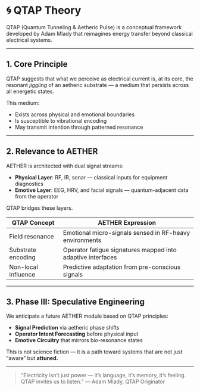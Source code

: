 # 🌀 QTAP Theory

QTAP (Quantum Tunneling & Aetheric Pulse) is a conceptual framework developed by Adam Mlady that reimagines energy transfer beyond classical electrical systems.

---

## 1. Core Principle

QTAP suggests that what we perceive as electrical current is, at its core, the resonant *jiggling* of an aetheric substrate — a medium that persists across all energetic states.

This medium:
- Exists across physical and emotional boundaries
- Is susceptible to vibrational encoding
- May transmit intention through patterned resonance

---

## 2. Relevance to AETHER

AETHER is architected with dual signal streams:

- **Physical Layer**: RF, IR, sonar — classical inputs for equipment diagnostics
- **Emotive Layer**: EEG, HRV, and facial signals — quantum-adjacent data from the operator

QTAP bridges these layers.

| QTAP Concept | AETHER Expression |
|--------------|-------------------|
| Field resonance | Emotional micro-signals sensed in RF-heavy environments |
| Substrate encoding | Operator fatigue signatures mapped into adaptive interfaces |
| Non-local influence | Predictive adaptation from pre-conscious signals |

---

## 3. Phase III: Speculative Engineering

We anticipate a future AETHER module based on QTAP principles:

- **Signal Prediction** via aetheric phase shifts
- **Operator Intent Forecasting** before physical input
- **Emotive Circuitry** that mirrors bio-resonance states

This is not science fiction — it is a path toward systems that are not just “aware” but **attuned.**

---

> “Electricity isn’t just power — it’s language, it’s memory, it’s feeling. QTAP invites us to listen.”
> — Adam Mlady, QTAP Originator

